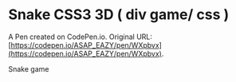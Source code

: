 # Snake CSS3 3D ( div game/ css )

A Pen created on CodePen.io. Original URL: [https://codepen.io/ASAP_EAZY/pen/WXpbvx](https://codepen.io/ASAP_EAZY/pen/WXpbvx).

Snake game
